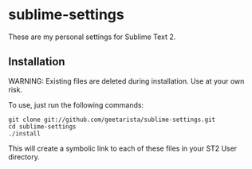 # sublime-settings

These are my personal settings for Sublime Text 2.

## Installation

WARNING: Existing files are deleted during installation. Use at your own risk.

To use, just run the following commands:

    git clone git://github.com/geetarista/sublime-settings.git
    cd sublime-settings
    ./install

This will create a symbolic link to each of these files in your ST2 User directory.
